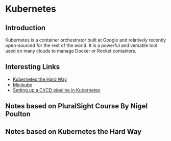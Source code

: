 # Kubernetes

## Introduction

Kubernetes is a container orchestrator built at Google and relatively recently open-sourced for the rest of the world. It is a powerful and versatile tool used on many clouds to manage Docker or Rocket containers.

## Interesting Links 

- [Kubernetes the Hard Way](https://github.com/kelseyhightower/kubernetes-the-hard-way)
- [Minikube](https://github.com/kubernetes/minikube)
- [Setting up a CI/CD pipeline in Kubernetes](https://www.linux.com/blog/learn/chapter/Intro-to-Kubernetes/2017/5/set-cicd-pipeline-kubernetes-part-1-overview)

## Notes based on PluralSight Course By Nigel Poulton


## Notes based on Kubernetes the Hard Way


